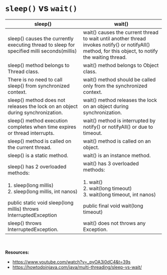 # `sleep()` vs `wait()`
sleep()                                                          | wait()
---------------------------------------------------------------- | -----------------------------------------------------------------------
sleep() causes the currently executing thread to sleep for specified milli seconds(millis) | wait() causes the current thread to wait until another thread invokes notify() or notifyAll() method, for this object, to notify the waiting thread.
sleep() method belongs to Thread class. | wait() method belongs to Object class.
There is no need to call sleep() from synchronized context. | wait() method should be called only from the synchronized context.
sleep() method does not releases the lock on an object during synchronization. | wait() method releases the lock on an object during synchronization.
sleep() method execution completes when time expires or thread interrupts. | wait() method is interrupted by notify() or notifyAll() or due to timeout.
sleep() method is called on the current thread. | wait() method is called on an object.
sleep() is a static method. | wait() is an instance method.
sleep() has 2 overloaded methods:<br><br>1. sleep(long millis)<br>2. sleep(long millis, int nanos) | wait() has 3 overloaded methods:<br><br>1. wait()<br>2. wait(long timeout)<br>3. wait(long timeout, int nanos)
public static void sleep(long millis) throws InterruptedException | public final void wait(long timeout)
sleep() throws InterruptedException. | wait() does not throws any Exception.



<br><br>__Resources:__
* https://www.youtube.com/watch?v=_pyOA3i0dC4&t=39s
* https://howtodoinjava.com/java/multi-threading/sleep-vs-wait/
